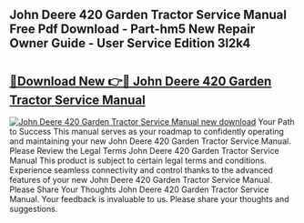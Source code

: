 ## John Deere 420 Garden Tractor Service Manual Free Pdf Download - Part-hm5 New Repair Owner Guide - User Service Edition 3l2k4

# <h2><a href="http://bc92016.oget.top/?id=John+Deere+420+Garden+Tractor+Service+Manual">🔗Download New 👉🔴 John Deere 420 Garden Tractor Service Manual</a></h2>

[![John Deere 420 Garden Tractor Service Manual new download](https://i.imgur.com/5g1atiW.png)](http://bc92016.oget.top/?id=John+Deere+420+Garden+Tractor+Service+Manual)
Your Path to Success This manual serves as your roadmap to confidently operating and maintaining your new John Deere 420 Garden Tractor Service Manual. Please Review the Legal Terms John Deere 420 Garden Tractor Service Manual This product is subject to certain legal terms and conditions. Experience seamless connectivity and control thanks to the advanced features of your new John Deere 420 Garden Tractor Service Manual. Please Share Your Thoughts John Deere 420 Garden Tractor Service Manual. Your feedback is invaluable to us. Please share your thoughts and suggestions.
